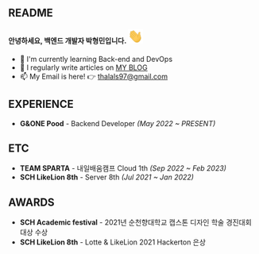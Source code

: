 <!--
**thalals/thalals** is a ✨ _special_ ✨ repository because its `README.md` (this file) appears on your GitHub profile.

Here are some ideas to get you started:

- 🔭 I’m currently working on ...
- 🌱 I’m currently learning ...
- 👯 I’m looking to collaborate on ...
- 🤔 I’m looking for help with ...
- 💬 Ask me about ...
- 📫 How to reach me: ...
- 😄 Pronouns: ...
- ⚡ Fun fact: ...
-->

## README

####  안녕하세요, 백엔드 개발자 박형민입니다. <img src="https://raw.githubusercontent.com/parth-27/parth-27/master/Hi.gif" width="30">

- 🌱 I'm currently learning Back-end and DevOps
- 📝 I regularly write articles on [MY BLOG](https://thalals.tistory.com/)
- 📫 My Email is here! 👉  thalals97@gmail.com


## EXPERIENCE
- **G&ONE Pood** - Backend Developer *(May 2022 ~ PRESENT)*<br>

## ETC
- **TEAM SPARTA**  - 내일배움캠프 Cloud 1th *(Sep 2022 ~ Feb 2023)*<br>
- **SCH LikeLion 8th** - Server 8th *(Jul 2021 ~ Jan 2022)*<br>

## AWARDS
- **SCH Academic festival**  - 2021년 순천향대학교 캡스톤 디자인 학술 경진대회 대상 수상<br>
- **SCH LikeLion 8th** - Lotte & LikeLion 2021 Hackerton 은상<br>
